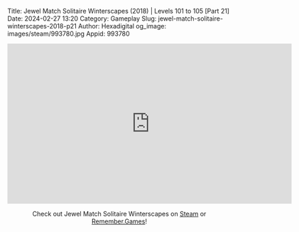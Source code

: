 Title: Jewel Match Solitaire Winterscapes (2018) | Levels 101 to 105 [Part 21]
Date: 2024-02-27 13:20
Category: Gameplay
Slug: jewel-match-solitaire-winterscapes-2018-p21
Author: Hexadigital
og_image: images/steam/993780.jpg
Appid: 993780

<center><iframe src="https://www.youtube.com/embed/TBH1jm3GGyY?feature=oembed" allow="accelerometer; autoplay; encrypted-media; gyroscope; picture-in-picture" width="640" height="360" frameborder="0"></iframe>

Check out Jewel Match Solitaire Winterscapes on [Steam](https://store.steampowered.com/app/993780/?curator_clanid=34633900) or [Remember.Games](https://remember.games/game/8077/jewel-match-solitaire-winterscapes/)!</center>
